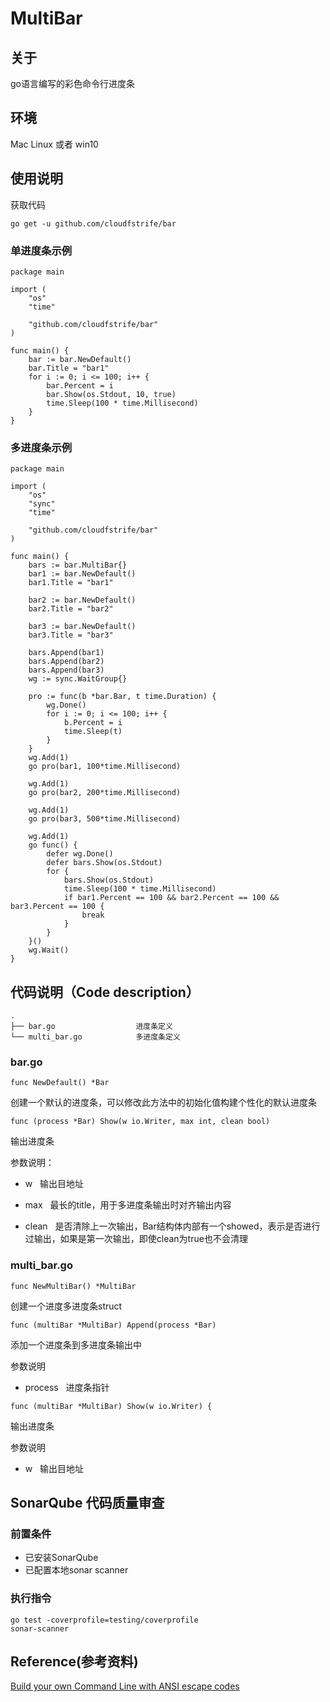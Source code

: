 # MultiBar

## 关于

go语言编写的彩色命令行进度条

## 环境

Mac Linux 或者 win10

## 使用说明

获取代码

```
go get -u github.com/cloudfstrife/bar
```

### 单进度条示例

```
package main

import (
	"os"
	"time"

	"github.com/cloudfstrife/bar"
)

func main() {
	bar := bar.NewDefault()
	bar.Title = "bar1"
	for i := 0; i <= 100; i++ {
		bar.Percent = i
		bar.Show(os.Stdout, 10, true)
		time.Sleep(100 * time.Millisecond)
	}
}
```

### 多进度条示例

```
package main

import (
	"os"
	"sync"
	"time"

	"github.com/cloudfstrife/bar"
)

func main() {
	bars := bar.MultiBar{}
	bar1 := bar.NewDefault()
	bar1.Title = "bar1"

	bar2 := bar.NewDefault()
	bar2.Title = "bar2"

	bar3 := bar.NewDefault()
	bar3.Title = "bar3"

	bars.Append(bar1)
	bars.Append(bar2)
	bars.Append(bar3)
	wg := sync.WaitGroup{}

	pro := func(b *bar.Bar, t time.Duration) {
		wg.Done()
		for i := 0; i <= 100; i++ {
			b.Percent = i
			time.Sleep(t)
		}
	}
	wg.Add(1)
	go pro(bar1, 100*time.Millisecond)

	wg.Add(1)
	go pro(bar2, 200*time.Millisecond)

	wg.Add(1)
	go pro(bar3, 500*time.Millisecond)

	wg.Add(1)
	go func() {
		defer wg.Done()
		defer bars.Show(os.Stdout)
		for {
			bars.Show(os.Stdout)
			time.Sleep(100 * time.Millisecond)
			if bar1.Percent == 100 && bar2.Percent == 100 && bar3.Percent == 100 {
				break
			}
		}
	}()
	wg.Wait()
}
```

## 代码说明（Code description）

```
.
├── bar.go					进度条定义
└── multi_bar.go			多进度条定义
```

### bar.go

```
func NewDefault() *Bar 
```

创建一个默认的进度条，可以修改此方法中的初始化值构建个性化的默认进度条

```
func (process *Bar) Show(w io.Writer, max int, clean bool) 
```

输出进度条

参数说明：

* w			&nbsp;&nbsp;输出目地址

* max		&nbsp;&nbsp;最长的title，用于多进度条输出时对齐输出内容

* clean		&nbsp;&nbsp;是否清除上一次输出，Bar结构体内部有一个showed，表示是否进行过输出，如果是第一次输出，即使clean为true也不会清理

### multi_bar.go

```
func NewMultiBar() *MultiBar 
```

创建一个进度多进度条struct 

```
func (multiBar *MultiBar) Append(process *Bar)
```

添加一个进度条到多进度条输出中

参数说明 

* process 		&nbsp;&nbsp;进度条指针

```
func (multiBar *MultiBar) Show(w io.Writer) {
```

输出进度条

参数说明 

* w			&nbsp;&nbsp;输出目地址

## SonarQube 代码质量审查

### 前置条件

* 已安装SonarQube
* 已配置本地sonar scanner

### 执行指令

```
go test -coverprofile=testing/coverprofile
sonar-scanner
```

## Reference(参考资料)

[Build your own Command Line with ANSI escape codes](http://www.lihaoyi.com/post/BuildyourownCommandLinewithANSIescapecodes.html)
